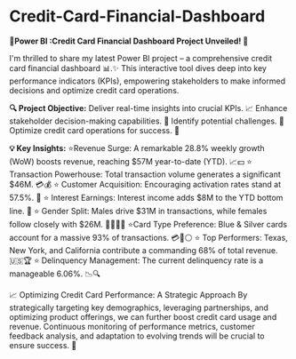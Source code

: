 # Credit-Card-Financial-Dashboard
**🎉Power BI :Credit Card Financial Dashboard Project Unveiled! 🎉**  

I'm thrilled to share my latest Power BI project – a comprehensive credit card financial dashboard 📊.✨ This interactive tool dives deep into key performance indicators (KPIs), empowering stakeholders to make informed decisions and optimize credit card operations.


**🔍 Project Objective:**
Deliver real-time insights into crucial KPIs. 📈
Enhance stakeholder decision-making capabilities. 🤝
Identify potential challenges. 🚧
Optimize credit card operations for success. 🚀

**💡 Key Insights:**
⭐Revenue Surge: A remarkable 28.8% weekly growth (WoW) boosts revenue, reaching $57M year-to-date (YTD). 📈💵
⭐ Transaction Powerhouse: Total transaction volume generates a significant $46M. 💳💰
⭐ Customer Acquisition: Encouraging activation rates stand at 57.5%. 👥
⭐ Interest Earnings: Interest income adds $8M to the YTD bottom line. 💸
⭐ Gender Split: Males drive $31M in transactions, while females follow closely with $26M. 👨‍💼👩‍💼
⭐Card Type Preference: Blue & Silver cards account for a massive 93% of transactions. 💳🔵⚪
⭐ Top Performers: Texas, New York, and California contribute a commanding 68% of total revenue. 🇺🇸🏆
⭐ Delinquency Management: The current delinquency rate is a manageable 6.06%. 📉🔍

📈 Optimizing Credit Card Performance: A Strategic Approach
By strategically targeting key demographics, leveraging partnerships, and optimizing product offerings, we can further boost credit card usage and revenue. Continuous monitoring of performance metrics, customer feedback analysis, and adaptation to evolving trends will be crucial to ensure success. 🌟

